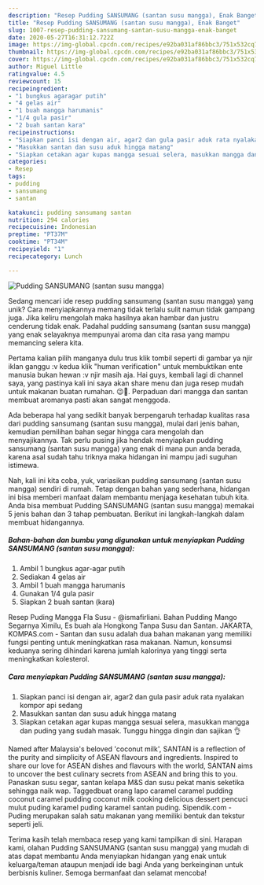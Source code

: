 ```yaml
---
description: "Resep Pudding SANSUMANG (santan susu mangga), Enak Banget"
title: "Resep Pudding SANSUMANG (santan susu mangga), Enak Banget"
slug: 1007-resep-pudding-sansumang-santan-susu-mangga-enak-banget
date: 2020-05-27T16:31:12.722Z
image: https://img-global.cpcdn.com/recipes/e92ba031af86bbc3/751x532cq70/pudding-sansumang-santan-susu-mangga-foto-resep-utama.jpg
thumbnail: https://img-global.cpcdn.com/recipes/e92ba031af86bbc3/751x532cq70/pudding-sansumang-santan-susu-mangga-foto-resep-utama.jpg
cover: https://img-global.cpcdn.com/recipes/e92ba031af86bbc3/751x532cq70/pudding-sansumang-santan-susu-mangga-foto-resep-utama.jpg
author: Miguel Little
ratingvalue: 4.5
reviewcount: 15
recipeingredient:
- "1 bungkus agaragar putih"
- "4 gelas air"
- "1 buah mangga harumanis"
- "1/4 gula pasir"
- "2 buah santan kara"
recipeinstructions:
- "Siapkan panci isi dengan air, agar2 dan gula pasir aduk rata nyalakan kompor api sedang"
- "Masukkan santan dan susu aduk hingga matang"
- "Siapkan cetakan agar kupas mangga sesuai selera, masukkan mangga dan puding yang sudah masak. Tunggu hingga dingin dan sajikan 👌"
categories:
- Resep
tags:
- pudding
- sansumang
- santan

katakunci: pudding sansumang santan 
nutrition: 294 calories
recipecuisine: Indonesian
preptime: "PT37M"
cooktime: "PT34M"
recipeyield: "1"
recipecategory: Lunch

---
```



![Pudding SANSUMANG (santan susu mangga)](https://img-global.cpcdn.com/recipes/e92ba031af86bbc3/751x532cq70/pudding-sansumang-santan-susu-mangga-foto-resep-utama.jpg)

Sedang mencari ide resep pudding sansumang (santan susu mangga) yang unik? Cara menyiapkannya memang tidak terlalu sulit namun tidak gampang juga. Jika keliru mengolah maka hasilnya akan hambar dan justru cenderung tidak enak. Padahal pudding sansumang (santan susu mangga) yang enak selayaknya mempunyai aroma dan cita rasa yang mampu memancing selera kita.

Pertama kalian pilih manganya dulu trus klik tombil seperti di gambar ya njir iklan ganggu :v kedua klik &#34;human verification&#34; untuk membuktikan ente manusia bukan hewan :v njir masih aja. Hai guys, kembali lagi di channel saya, yang pastinya kali ini saya akan share menu dan juga resep mudah untuk makanan buatan rumahan. 😉🤗. Perpaduan dari mangga dan santan membuat aromanya pasti akan sangat menggoda.

Ada beberapa hal yang sedikit banyak berpengaruh terhadap kualitas rasa dari pudding sansumang (santan susu mangga), mulai dari jenis bahan, kemudian pemilihan bahan segar hingga cara mengolah dan menyajikannya. Tak perlu pusing jika hendak menyiapkan pudding sansumang (santan susu mangga) yang enak di mana pun anda berada, karena asal sudah tahu triknya maka hidangan ini mampu jadi suguhan istimewa.


Nah, kali ini kita coba, yuk, variasikan pudding sansumang (santan susu mangga) sendiri di rumah. Tetap dengan bahan yang sederhana, hidangan ini bisa memberi manfaat dalam membantu menjaga kesehatan tubuh kita. Anda bisa membuat Pudding SANSUMANG (santan susu mangga) memakai 5 jenis bahan dan 3 tahap pembuatan. Berikut ini langkah-langkah dalam membuat hidangannya.

<!--inarticleads1-->

##### Bahan-bahan dan bumbu yang digunakan untuk menyiapkan Pudding SANSUMANG (santan susu mangga):

1. Ambil 1 bungkus agar-agar putih
1. Sediakan 4 gelas air
1. Ambil 1 buah mangga harumanis
1. Gunakan 1/4 gula pasir
1. Siapkan 2 buah santan (kara)


Resep Puding Mangga Fla Susu - @ismafirliani. Bahan Pudding Mango  Segarnya Ximilu, Es buah ala Hongkong Tanpa Susu dan Santan. JAKARTA, KOMPAS.com - Santan dan susu adalah dua bahan makanan yang memiliki fungsi penting untuk meningkatkan rasa makanan. Namun, konsumsi keduanya sering dihindari karena jumlah kalorinya yang tinggi serta meningkatkan kolesterol. 

<!--inarticleads2-->

##### Cara menyiapkan Pudding SANSUMANG (santan susu mangga):

1. Siapkan panci isi dengan air, agar2 dan gula pasir aduk rata nyalakan kompor api sedang
1. Masukkan santan dan susu aduk hingga matang
1. Siapkan cetakan agar kupas mangga sesuai selera, masukkan mangga dan puding yang sudah masak. Tunggu hingga dingin dan sajikan 👌


Named after Malaysia&#39;s beloved &#39;coconut milk&#39;, SANTAN is a reflection of the purity and simplicity of ASEAN flavours and ingredients. Inspired to share our love for ASEAN dishes and flavours with the world, SANTAN aims to uncover the best culinary secrets from ASEAN and bring this to you. Panaskan susu segar, santan kelapa M&amp;S dan susu pekat manis seketika sehingga naik wap. Taggedbuat orang lapo caramel caramel pudding coconut caramel pudding coconut milk cooking delicious dessert pencuci mulut puding karamel puding karamel santan puding. Sipendik.com - Puding merupakan salah satu makanan yang memiliki bentuk dan tekstur seperti jeli. 

Terima kasih telah membaca resep yang kami tampilkan di sini. Harapan kami, olahan Pudding SANSUMANG (santan susu mangga) yang mudah di atas dapat membantu Anda menyiapkan hidangan yang enak untuk keluarga/teman ataupun menjadi ide bagi Anda yang berkeinginan untuk berbisnis kuliner. Semoga bermanfaat dan selamat mencoba!
